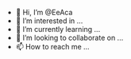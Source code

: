 - 👋 Hi, I’m @EeAca
- 👀 I’m interested in ...
- 🌱 I’m currently learning ...
- 💞️ I’m looking to collaborate on ...
- 📫 How to reach me ...

<!---
EeAca/EeAca is a ✨ special ✨ repository because its `README.md` (this file) appears on your GitHub profile.
You can click the Preview link to take a look at your changes.
--->
